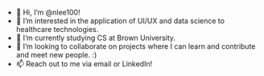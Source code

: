 - 👋 Hi, I’m @nlee100!
- 👀 I’m interested in the application of UI/UX and data science to healthcare technologies.
- 🌱 I’m currently studying CS at Brown University.
- 💞️ I’m looking to collaborate on projects where I can learn and contribute and meet new people. :)
- 📫 Reach out to me via email or LinkedIn!

<!---
nlee100/nlee100 is a ✨ special ✨ repository because its `README.md` (this file) appears on your GitHub profile.
You can click the Preview link to take a look at your changes.
--->
